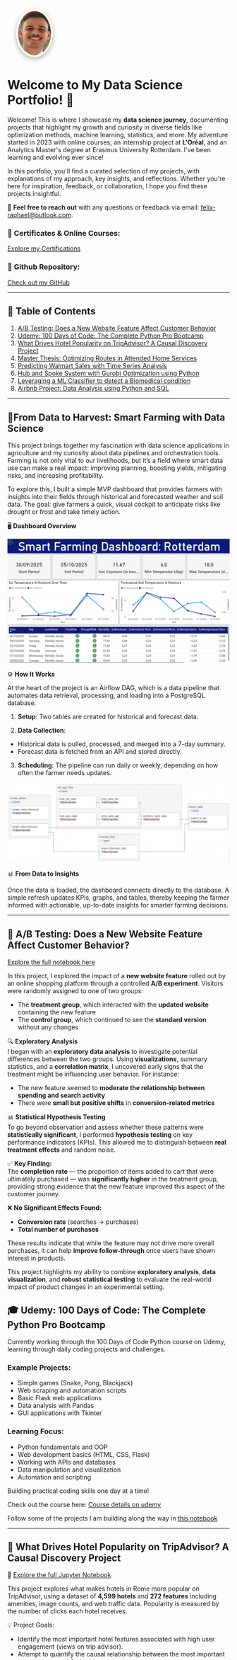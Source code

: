 <!-- Header section with background and profile image -->
<div style="position: relative; height: 280px; background-image: url('html_files/ML_wallpaper.jpg'); background-size: cover; border-radius: 12px; margin-bottom: 20px;">

  <div style="position: absolute; bottom: -50px; left: 20px;">
    <img src="html_files/20250410_105955000_iOS.png" alt="Profile Image" width="75" height="100" style="border-radius: 50%; border: 4px solid white; box-shadow: 0px 4px 12px rgba(0,0,0,0.3);" />
  </div>
</div>

<br><br>

# **Welcome to My Data Science Portfolio!** 🎉

Welcome! This is where I showcase my **data science journey**, documenting projects that highlight my growth and curiosity in diverse fields like optimization methods, machine learning, statistics, and more. My adventure started in 2023 with online courses, an internship project at **L'Oréal**, and an Analytics Master's degree at Erasmus University Rotterdam. I've been learning and evolving ever since!

In this portfolio, you'll find a curated selection of my projects, with explanations of my approach, key insights, and reflections. Whether you're here for inspiration, feedback, or collaboration, I hope you find these projects insightful. 

💌 **Feel free to reach out** with any questions or feedback via email: [felix-raphael@outlook.com](mailto:felix-raphael@outlook.com).

### 🌟 **Certificates & Online Courses**:
[Explore my Certifications](html_files/index.html)

### 📂 **Github Repository**:  
[Check out my GitHub](https://github.com/FelixRaph/Data-Science-Portfolio)

---

## 📑 **Table of Contents**

1. [A/B Testing: Does a New Website Feature Affect Customer Behavior](#-ab-testing-does-a-new-website-feature-affect-customer-behavior)
2. [Udemy: 100 Days of Code: The Complete Python Pro Bootcamp](#-udemy-100-days-of-code-the-complete-python-pro-bootcamp)
3. [What Drives Hotel Popularity on TripAdvisor? A Causal Discovery Project](#-what-drives-hotel-popularity-on-tripadvisor-a-causal-discovery-project)
4. [Master Thesis: Optimizing Routes in Attended Home Services](#-master-thesis-optimizing-routes-in-attended-home-services)
5. [Predicting Walmart Sales with Time Series Analysis](#-predicting-walmart-sales-with-time-series-analysis)
6. [Hub and Spoke System with Gurobi Optimization using Python](#-hub-and-spoke-system-with-gurobi-optimization-using-python)
7. [Leveraging a ML Classifier to detect a Biomedical condition](#-leveraging-a-ml-classifier-to-detect-a-biomedical-condition)
8. [Airbnb Project: Data Analysis using Python and SQL](#%EF%B8%8F-airbnb-project-data-analysis-using-python-and-sql)

---

## **🌾From Data to Harvest: Smart Farming with Data Science**

This project brings together my fascination with data science applications in agriculture and my curiosity about data pipelines and orchestration tools. Farming is not only vital to our livelihoods, but it’s a field where smart data use can make a real impact: improving planning, boosting yields, mitigating risks, and increasing profitability.

To explore this, I built a simple MVP dashboard that provides farmers with insights into their fields through historical and forecasted weather and soil data.
The goal: give farmers a quick, visual cockpit to anticipate risks like drought or frost and take timely action.

🖥️ **Dashboard Overview**

<img src="html_files/Dashboard image.png" width="600">


⚙️ **How It Works**

At the heart of the project is an Airflow DAG, which is a data pipeline that automates data retrieval, processing, and loading into a PostgreSQL database.

1. **Setup**: Two tables are created for historical and forecast data.

2. **Data Collection**:
  - Historical data is pulled, processed, and merged into a 7-day summary.
  - Forecast data is fetched from an API and stored directly.

3. **Scheduling**: The pipeline can run daily or weekly, depending on how often the farmer needs updates.


<img src="html_files/DAG_Graph.png" width="600">


📊 **From Data to Insights**

Once the data is loaded, the dashboard connects directly to the database.
A simple refresh updates KPIs, graphs, and tables, thereby keeping the farmer informed with actionable, up-to-date insights for smarter farming decisions.

---

## 🧪 **A/B Testing: Does a New Website Feature Affect Customer Behavior?**

[Explore the full notebook here](html_files/AB_Testing.html)

In this project, I explored the impact of a **new website feature** rolled out by an online shopping platform through a controlled **A/B experiment**. Visitors were randomly assigned to one of two groups:  
- The **treatment group**, which interacted with the **updated website** containing the new feature  
- The **control group**, which continued to see the **standard version** without any changes

🔍 **Exploratory Analysis**  
I began with an **exploratory data analysis** to investigate potential differences between the two groups. Using **visualizations**, summary statistics, and a **correlation matrix**, I uncovered early signs that the treatment might be influencing user behavior. For instance:
- The new feature seemed to **moderate the relationship between spending and search activity**
- There were **small but positive shifts** in **conversion-related metrics**

📊 **Statistical Hypothesis Testing**  
To go beyond observation and assess whether these patterns were **statistically significant**, I performed **hypothesis testing** on key performance indicators (KPIs). This allowed me to distinguish between **real treatment effects** and random noise.

✅ **Key Finding:**  
The **completion rate** — the proportion of items added to cart that were ultimately purchased — was **significantly higher** in the treatment group, providing strong evidence that the new feature improved this aspect of the customer journey.

❌ **No Significant Effects Found:**  
- **Conversion rate** (searches → purchases)  
- **Total number of purchases**

These results indicate that while the feature may not drive more overall purchases, it can help **improve follow-through** once users have shown interest in products.

This project highlights my ability to combine **exploratory analysis**, **data visualization**, and **robust statistical testing** to evaluate the real-world impact of product changes in an experimental setting.


## 🎓 **Udemy: 100 Days of Code: The Complete Python Pro Bootcamp**

Currently working through the 100 Days of Code Python course on Udemy, learning through daily coding projects and challenges.

### Example Projects:
- Simple games (Snake, Pong, Blackjack)
- Web scraping and automation scripts
- Basic Flask web applications
- Data analysis with Pandas
- GUI applications with Tkinter

### Learning Focus:
- Python fundamentals and OOP
- Web development basics (HTML, CSS, Flask)
- Working with APIs and databases
- Data manipulation and visualization
- Automation and scripting

Building practical coding skills one day at a time!

Check out the course here: [Course details on udemy](https://www.udemy.com/course/100-days-of-code/?couponCode=PLOYALTY0923)

Follow some of the projects I am building along the way in [this notebook](html_files/100DaysofCode_Projects.html)

---

## 🏨 **What Drives Hotel Popularity on TripAdvisor? A Causal Discovery Project**

🔗 [Explore the full Jupyter Notebook](html_files/TripAdvisor_CausalDiscovery_Notebook.html) 

This project explores what makes hotels in Rome more popular on TripAdvisor, using a dataset of **4,599 hotels** and **272 features** including amenities, image counts, and web traffic data. Popularity is measured by the number of clicks each hotel receives.

💡 Project Goals:
- Identify the most important hotel features associated with high user engagement (views on trip advisor).
- Attempt to quantify the causal relationship between the most important user engagement features 

🔧 Tools & Libraries:
`pandas`, `scikit-learn`, `XGBoost`, `matplotlib`, `seaborn`, `DirectLiNGAM`, `imblearn`

🧠 Methodology:
- **Data Preparation**: Cleaned the data, identified and removed outliers, handled missing values, removed redundant or flawed columns and handled severe class imbalance by randomly over- and undersampling in preparation of applying ML Classifiers.
- **Feature Selection**: Trained ensemble models (Random Forest, XGBoost) and used **feature importance** to reduce dimensionality and highlight key drivers of engagement.
- **Causal Discovery**: Applied the **DirectLiNGAM** algorithm to uncover and quantify possible cause-effect relationships between selected features and views.

✅ Key Takeaways:
- Photos strongly impact the number of reviews, with an effect of 0.877.
- The number of reviews has a moderate, direct effect onto the binary target variable `views`, with a causal effect of 0.459.
- Photos have a very weak effect on views and on the adjusted score given.

This project reflects my growing interest in **interpretable machine learning**, and it helped me learn how to move from **correlation to causation** using real-world data. While this is a beginner's step into the challenging domain of Causal Inference, it shows how Machine Learning and Causal Discovery/Inference can be used hand in hand, in order to untangle large amounts of data into a simple overview of causal relationships. 

---

## 🎓 **Master Thesis: Optimizing Routes in Attended Home Services** 

🔗 [Read the full Master Thesis](html_files/MasterThesis.html)  
🔗 [Explore the Solution Code](html_files/Solution_Code_stage2_final.py)

My **Master’s thesis** focused on improving route optimization for **attended home deliveries and services**. Companies like **Picnic** already use sophisticated **a priori optimization** methods to plan efficient delivery routes. 

In my study, I explored strategies to balance **efficiency**, **complexity**, and **customer service**. After partitioning customers into groups and assigning appointment days, I optimized daily delivery routes to minimize travel distance. The study found that optimizing **appointment-day offerings** had significant impacts on route efficiency and profitability.

---

## 📈 **Predicting Walmart Sales with Time Series Analysis** 

🔗 [View the Time Series Forecasting Notebook](html_files/Time_Series_Forecasting.html)

In this project, I used **Walmart sales data** from 2010-2021 to explore various **time series forecasting** methods. I compared:

- **Linear Regression**
- **Holt Winters Exponential Smoothing**
- **(S)ARIMA(X)**

I employed **exogenous variables** (like CPI and unemployment rate) to see if they improved predictive accuracy. Results showed that while these variables may boost performance, they can also lead to **overfitting** if not handled carefully.

Performance was measured using **RMSE** and **MAPE**, providing actionable insights into sales forecasting.

---

## 🚚 **Hub and Spoke System with Gurobi Optimization using Python** 

🔗 [Check out the notebook](html_files/Gurobi_Optimization_Model.html)

For this project, I worked on optimizing **delivery routes** using a **Hub and Spoke** system. By applying optimization techniques with the **Gurobi** solver, I identified the most efficient hub location for deliveries across India, minimizing travel distance and improving logistics. 

The dataset provided insights into **delivery patterns**, helping me propose the optimal location for a logistics hub in India, located in the **south-eastern region**, where shorter deliveries are more frequent.

---

## 🧬 **Leveraging a ML Classifier to detect a Biomedical condition** 

🔗 [Explore the ML Model Notebook](html_files/BioMed_Case_ML_Model_hmtlfile.html)

In this project, I used a **Kaggle dataset** to predict whether a patient has abnormal biomechanical patterns indicative of conditions like **Disk Hernia** or **Spondylolisthesis**. I compared three ML models: **KNN**, **Lasso**, and **Random Forest**.

I dealt with small sample sizes and class imbalances, and evaluated each model based on key performance metrics like **Sensitivity (True Positive Rate)** and **Specificity (True Negative Rate)**. Ultimately, the **Random Forest** performed best in identifying abnormal patients with a **89.47% Sensitivity**, meaning that the model was able to detect almost 9 out of 10 patients with abnormal patterns!

---

## 🏙️ **Airbnb Project: Data Analysis using Python and SQL** 

🔗 [Read the full report](Airbnb%20Project/Project%20Report.pdf)  
🔗 [Explore the SQL Queries](Airbnb%20Project/SQL%20queries.txt)  
🔗 [View the Python Data Cleaning Notebook](Airbnb%20Project/Data%20Cleaning.ipynb)

As part of my studies at **RSM**, I tackled a comprehensive analysis of Airbnb data to explore its impact on the city of Paris. The focus was on:

1. **Neighbourhood Listing Density**: Identifying areas with the most listings.
2. **Host Professionalization**: Understanding the relationship between host type and pricing.
3. **Host Type Characteristics**: Investigating how different host types influence the pricing strategies and listing types.

I used Python for data cleaning and preparation, then transitioned to SQL for database management and further analysis. My findings highlight important socio-economic considerations, including the impact of gentrification.

---

I hope you enjoy exploring these projects and insights! Stay tuned for more exciting additions in the future. 🚀
